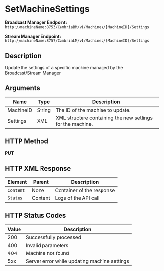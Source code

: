 # SetMachineSettings

**Broadcast Manager Endpoint:**  
`http://machineName:8753/CambriaBM/v1/Machines/[MachineID]/Settings`

**Stream Manager Endpoint:**  
`http://machineName:8757/CambriaLM/v1/Machines/[MachineID]/Settings`

## Description
Update the settings of a specific machine managed by the Broadcast/Stream Manager.

## Arguments

| Name      | Type   | Description                          |
|-----------|--------|--------------------------------------|
| MachineID | String | The ID of the machine to update.    |
| Settings  | XML    | XML structure containing the new settings for the machine. |

## HTTP Method
**PUT**

## HTTP XML Response

| Element       | Parent   | Description                                    |
|---------------|----------|------------------------------------------------|
| `Content`     | None     | Container of the response                     |
| `Status`      | Content  | Logs of the API call                          |

## HTTP Status Codes

| Value | Description                                            |
|-------|--------------------------------------------------------|
| 200   | Successfully processed                                 |
| 400   | Invalid parameters                                     |
| 404   | Machine not found                                      |
| 5xx   | Server error while updating machine settings           |
